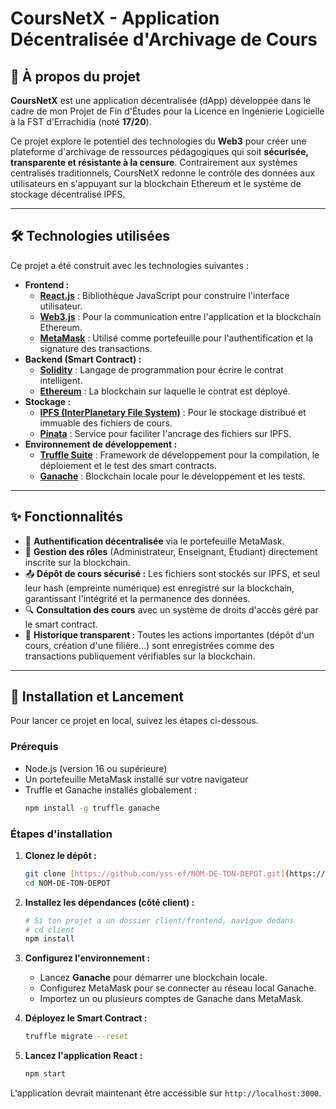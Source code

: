 # CoursNetX - Application Décentralisée d'Archivage de Cours

## 📖 À propos du projet

**CoursNetX** est une application décentralisée (dApp) développée dans le cadre de mon Projet de Fin d'Études pour la Licence en Ingénierie Logicielle à la FST d'Errachidia (noté **17/20**).

Ce projet explore le potentiel des technologies du **Web3** pour créer une plateforme d'archivage de ressources pédagogiques qui soit **sécurisée, transparente et résistante à la censure**. Contrairement aux systèmes centralisés traditionnels, CoursNetX redonne le contrôle des données aux utilisateurs en s'appuyant sur la blockchain Ethereum et le système de stockage décentralisé IPFS.

---

## 🛠️ Technologies utilisées

Ce projet a été construit avec les technologies suivantes :

* **Frontend :**
    * [**React.js**](https://reactjs.org/) : Bibliothèque JavaScript pour construire l'interface utilisateur.
    * [**Web3.js**](https://web3js.readthedocs.io/) : Pour la communication entre l'application et la blockchain Ethereum.
    * [**MetaMask**](https://metamask.io/) : Utilisé comme portefeuille pour l'authentification et la signature des transactions.
* **Backend (Smart Contract) :**
    * [**Solidity**](https://soliditylang.org/) : Langage de programmation pour écrire le contrat intelligent.
    * [**Ethereum**](https://ethereum.org/) : La blockchain sur laquelle le contrat est déployé.
* **Stockage :**
    * [**IPFS (InterPlanetary File System)**](https://ipfs.io/) : Pour le stockage distribué et immuable des fichiers de cours.
    * [**Pinata**](https://www.pinata.cloud/) : Service pour faciliter l'ancrage des fichiers sur IPFS.
* **Environnement de développement :**
    * [**Truffle Suite**](https://www.trufflesuite.com/) : Framework de développement pour la compilation, le déploiement et le test des smart contracts.
    * [**Ganache**](https://www.trufflesuite.com/ganache) : Blockchain locale pour le développement et les tests.

---

## ✨ Fonctionnalités

* 🔐 **Authentification décentralisée** via le portefeuille MetaMask.
* 👤 **Gestion des rôles** (Administrateur, Enseignant, Étudiant) directement inscrite sur la blockchain.
* 📤 **Dépôt de cours sécurisé :** Les fichiers sont stockés sur IPFS, et seul leur hash (empreinte numérique) est enregistré sur la blockchain, garantissant l'intégrité et la permanence des données.
* 🔍 **Consultation des cours** avec un système de droits d'accès géré par le smart contract.
* 📜 **Historique transparent :** Toutes les actions importantes (dépôt d'un cours, création d'une filière...) sont enregistrées comme des transactions publiquement vérifiables sur la blockchain.

---

## 🚀 Installation et Lancement

Pour lancer ce projet en local, suivez les étapes ci-dessous.

### Prérequis

* Node.js (version 16 ou supérieure)
* Un portefeuille MetaMask installé sur votre navigateur
* Truffle et Ganache installés globalement :
    ```bash
    npm install -g truffle ganache
    ```

### Étapes d'installation

1.  **Clonez le dépôt :**
    ```bash
    git clone [https://github.com/yss-ef/NOM-DE-TON-DEPOT.git](https://github.com/yss-ef/NOM-DE-TON-DEPOT.git)
    cd NOM-DE-TON-DEPOT
    ```

2.  **Installez les dépendances (côté client) :**
    ```bash
    # Si ton projet a un dossier client/frontend, navigue dedans
    # cd client
    npm install
    ```

3.  **Configurez l'environnement :**
    * Lancez **Ganache** pour démarrer une blockchain locale.
    * Configurez MetaMask pour se connecter au réseau local Ganache.
    * Importez un ou plusieurs comptes de Ganache dans MetaMask.

4.  **Déployez le Smart Contract :**
    ```bash
    truffle migrate --reset
    ```

5.  **Lancez l'application React :**
    ```bash
    npm start
    ```

L'application devrait maintenant être accessible sur `http://localhost:3000`.
